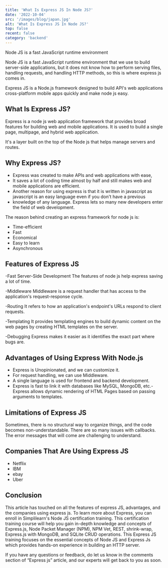 ```yaml
---
title: 'What Is Express JS In Node JS?'
date: '2022-10-04'
src: '/images/blog/japan.jpg'
alt: 'What Is Express JS In Node JS?'
top: false
recent: false
category: 'backend'
---
```

Node JS is a fast JavaScript runtime environment
<!-- end -->
Node JS is a fast JavaScript runtime environment that we use to build server-side applications, but it does not know how to perform serving files, handling requests, and handling HTTP methods, so this is where express js comes in.

Express JS is a Node.js framework designed to build API's web applications cross-platform mobile apps quickly and make node js easy.

## What Is Express JS?

Express is a node js web application framework that provides broad features for building web and mobile applications. It is used to build a single page, multipage, and hybrid web application.

It's a layer built on the top of the Node js that helps manage servers and routes.

## Why Express JS?

- Express was created to make APIs and web applications with ease,
- It saves a lot of coding time almost by half and still makes web and 
mobile applications are efficient.
- Another reason for using express is that it is written in javascript as javascript is an easy language even if you don't have a previous
- knowledge of any language. Express lets so many new developers enter the field of web development.

The reason behind creating an express framework for node js is:
- Time-efficient
- Fast 
- Economical
- Easy to learn
- Asynchronous

## Features of Express JS

-Fast Server-Side Development 
The features of node js help express saving a lot of time.

-Middleware
Middleware is a request handler that has access to the application's request-response cycle.

-Routing 
It refers to how an application's endpoint's URLs respond to client requests.

-Templating 
It provides templating engines to build dynamic content on the web pages by creating HTML templates on the server.

-Debugging 
Express makes it easier as it identifies the exact part where bugs are.

## Advantages of Using Express With Node.js

- Express is Unopinionated, and we can customize it.
- For request handling, we can use Middleware.
- A single language is used for frontend and backend development.
- Express is fast to link it with databases like MySQL, MongoDB, etc.
​- ​Express allows dynamic rendering of HTML Pages based on passing arguments to templates.

## Limitations of Express JS

Sometimes, there is no structural way to organize things, and the code becomes non-understandable.
There are so many issues with callbacks.
The error messages that will come are challenging to understand.

## Companies That Are Using Express JS

- Netflix 
- IBM 
- ebay
- Uber

## Conclusion

This article has touched on all the features of express JS, advantages, and the companies using express js. To learn more about Express, you can enroll in Simplilearn's Node JS certification training. This certification training course will help you gain in-depth knowledge and concepts of Express.js, Node Packet Manager (NPM), NPM Vet, REST, shrink-wrap, Express.js with MongoDB, and SQLite CRUD operations. This Express JS training focuses on the essential concepts of Node JS and Express Js which provides hands-on experience in building an HTTP server.

If you have any questions or feedback, do let us know in the comments section of “Express js” article, and our experts will get back to you as soon.